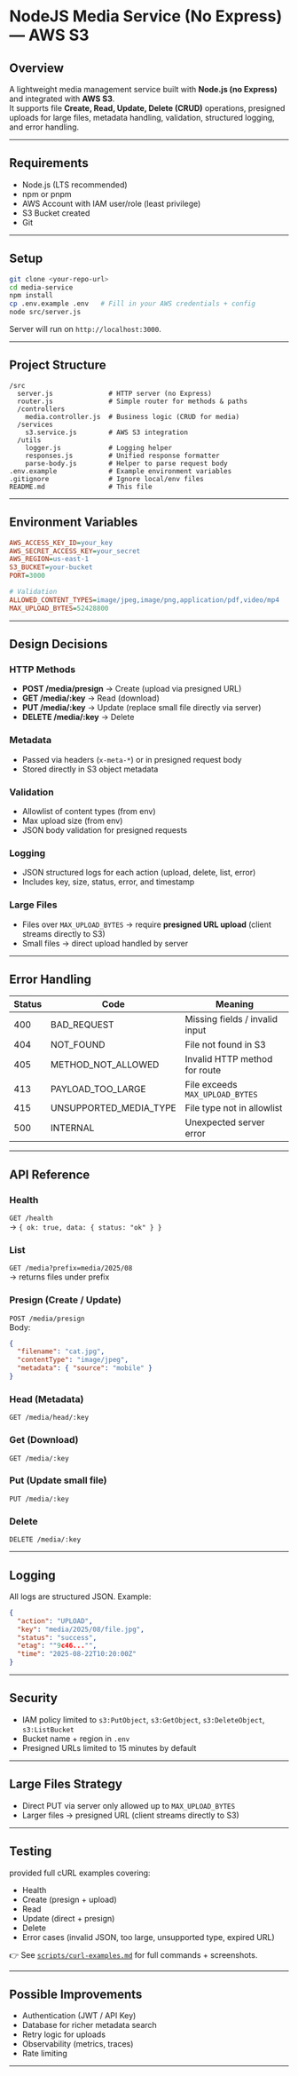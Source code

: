# NodeJS Media Service (No Express) — AWS S3

## Overview
A lightweight media management service built with **Node.js (no Express)** and integrated with **AWS S3**.  
It supports file **Create, Read, Update, Delete (CRUD)** operations, presigned uploads for large files, metadata handling, validation, structured logging, and error handling.

---

## Requirements
- Node.js (LTS recommended)
- npm or pnpm
- AWS Account with IAM user/role (least privilege)
- S3 Bucket created
- Git

---

## Setup
```bash
git clone <your-repo-url>
cd media-service
npm install
cp .env.example .env   # Fill in your AWS credentials + config
node src/server.js
```

Server will run on `http://localhost:3000`.

---

## Project Structure
```
/src
  server.js              # HTTP server (no Express)
  router.js              # Simple router for methods & paths
  /controllers
    media.controller.js  # Business logic (CRUD for media)
  /services
    s3.service.js        # AWS S3 integration
  /utils
    logger.js            # Logging helper
    responses.js         # Unified response formatter
    parse-body.js        # Helper to parse request body
.env.example             # Example environment variables
.gitignore               # Ignore local/env files
README.md                # This file
```

---

## Environment Variables
```ini
AWS_ACCESS_KEY_ID=your_key
AWS_SECRET_ACCESS_KEY=your_secret
AWS_REGION=us-east-1
S3_BUCKET=your-bucket
PORT=3000

# Validation
ALLOWED_CONTENT_TYPES=image/jpeg,image/png,application/pdf,video/mp4
MAX_UPLOAD_BYTES=52428800
```

---

## Design Decisions

### HTTP Methods
- **POST /media/presign** → Create (upload via presigned URL)  
- **GET /media/:key** → Read (download)  
- **PUT /media/:key** → Update (replace small file directly via server)  
- **DELETE /media/:key** → Delete  

### Metadata
- Passed via headers (`x-meta-*`) or in presigned request body  
- Stored directly in S3 object metadata

### Validation
- Allowlist of content types (from env)
- Max upload size (from env)
- JSON body validation for presigned requests

### Logging
- JSON structured logs for each action (upload, delete, list, error)
- Includes key, size, status, error, and timestamp

### Large Files
- Files over `MAX_UPLOAD_BYTES` → require **presigned URL upload** (client streams directly to S3)  
- Small files → direct upload handled by server

---

## Error Handling
| Status | Code                    | Meaning                                |
|--------|--------------------------|----------------------------------------|
| 400    | BAD_REQUEST              | Missing fields / invalid input         |
| 404    | NOT_FOUND                | File not found in S3                   |
| 405    | METHOD_NOT_ALLOWED       | Invalid HTTP method for route          |
| 413    | PAYLOAD_TOO_LARGE        | File exceeds `MAX_UPLOAD_BYTES`        |
| 415    | UNSUPPORTED_MEDIA_TYPE   | File type not in allowlist             |
| 500    | INTERNAL                 | Unexpected server error                |

---

## API Reference

### Health
`GET /health`  
→ `{ ok: true, data: { status: "ok" } }`

### List
`GET /media?prefix=media/2025/08`  
→ returns files under prefix

### Presign (Create / Update)
`POST /media/presign`  
Body:
```json
{
  "filename": "cat.jpg",
  "contentType": "image/jpeg",
  "metadata": { "source": "mobile" }
}
```

### Head (Metadata)
`GET /media/head/:key`

### Get (Download)
`GET /media/:key`

### Put (Update small file)
`PUT /media/:key`

### Delete
`DELETE /media/:key`

---

## Logging
All logs are structured JSON. Example:
```json
{
  "action": "UPLOAD",
  "key": "media/2025/08/file.jpg",
  "status": "success",
  "etag": ""9c46..."",
  "time": "2025-08-22T10:20:00Z"
}
```

---

## Security
- IAM policy limited to `s3:PutObject`, `s3:GetObject`, `s3:DeleteObject`, `s3:ListBucket`
- Bucket name + region in `.env`
- Presigned URLs limited to 15 minutes by default

---

## Large Files Strategy
- Direct PUT via server only allowed up to `MAX_UPLOAD_BYTES`
- Larger files → presigned URL (client streams directly to S3)

---

## Testing
provided full cURL examples covering:
- Health
- Create (presign + upload)
- Read
- Update (direct + presign)
- Delete
- Error cases (invalid JSON, too large, unsupported type, expired URL)

👉 See [`scripts/curl-examples.md`](scripts/curl-examples.md) for full commands + screenshots.

---

## Possible Improvements
- Authentication (JWT / API Key)
- Database for richer metadata search
- Retry logic for uploads
- Observability (metrics, traces)
- Rate limiting

---
